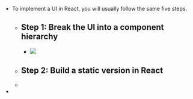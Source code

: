 - To implement a UI in React, you will usually follow the same five steps.
	- ## Step 1: Break the UI into a component hierarchy   [](https://react.dev/learn/thinking-in-react#step-1-break-the-ui-into-a-component-hierarchy)
		- ![](https://react.dev/images/docs/s_thinking-in-react_ui_outline.png)
	- ## Step 2: Build a static version in React
	-
-